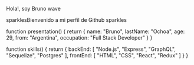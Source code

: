 Hola!, soy Bruno wave

sparklesBienvenido a mi perfil de Github sparkles

function presentation() { return { name: "Bruno", lastName: "Ochoa", age: 29, from: "Argentina", occupation: "Full Stack Developer" } }

function skills() { return { backEnd: [ "Node.js", "Express", "GraphQL", "Sequelize", "Postgres" ], frontEnd: [ "HTML", "CSS", "React", "Redux" ] } }
